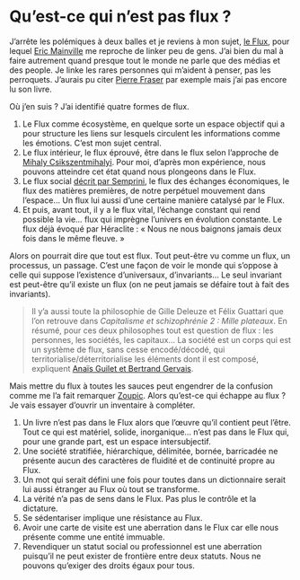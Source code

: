 # Qu’est-ce qui n’est pas flux ?

J’arrête les polémiques à deux balles et je reviens à mon sujet, [le Flux](https://tcrouzet.com/tag/flux/), pour lequel [Eric Mainville](http://crisedanslesmedias.hautetfort.com/) me reproche de linker peu de gens. J’ai bien du mal à faire autrement quand presque tout le monde ne parle que des médias et des people. Je linke les rares personnes qui m’aident à penser, pas les perroquets. J’aurais pu citer [Pierre Fraser](http://theoriedestendances.com/) par exemple mais j’ai pas encore lu son livre.<span id="more-13630"></span>

Où j’en suis ? J’ai identifié quatre formes de flux.

1. Le Flux comme écosystème, en quelque sorte un espace objectif qui a pour structure les liens sur lesquels circulent les informations comme les émotions. C’est mon sujet central.
2. Le flux intérieur, le flux éprouvé, être dans le flux selon l’approche de [Mihaly Csikszentmihalyi](http://fr.wikipedia.org/wiki/Mihaly_Csikszentmihalyi). Pour moi, d’après mon expérience, nous pouvons atteindre cet état quand nous plongeons dans le Flux.
3. Le flux social [décrit par Semprini](https://tcrouzet.com/2009/12/24/avez-vous-deja-porte-une-montre/), le flux des échanges économiques, le flux des matières premières, de notre perpétuel mouvement dans l’espace… Un flux lui aussi d’une certaine manière catalysé par le Flux.
4. Et puis, avant tout, il y a le flux vital, l’échange constant qui rend possible la vie… flux qui imprègne l’univers en évolution constante. Le flux déjà évoqué par Héraclite : « Nous ne nous baignons jamais deux fois dans le même fleuve. »

Alors on pourrait dire que tout est flux. Tout peut-être vu comme un flux, un processus, un passage. C’est une façon de voir le monde qui s’oppose à celle qui suppose l’existence d’universaux, d’invariants… Le seul invariant est peut-être qu’il existe un flux (on ne peut jamais se défaire tout à fait des invariants).

> Il y’a aussi toute la philosophie de Gille Deleuze et Félix Guattari que l’on retrouve dans *Capitalisme et schizophrénie 2 : Mille plateaux*. En résumé, pour ces deux philosophes tout est question de flux : les personnes, les sociétés, les capitaux… La société est un corps qui est un système de flux, sans cesse encodé/décodé, qui territorialise/déterritorialise les éléments dont il est composé, expliquent [Anaïs Guilet et Bertrand Gervais](http://www.labo-nt2.uqam.ca/recherches/dossier/le_flux).

Mais mettre du flux à toutes les sauces peut engendrer de la confusion comme me l’a fait remarquer [Zoupic](http://www.zoupic.com/). Alors qu’est-ce qui échappe au flux ? Je vais essayer d’ouvrir un inventaire à compléter.

1. Un livre n’est pas dans le Flux alors que l’œuvre qu’il contient peut l’être. Tout ce qui est matériel, solide, inorganique… n’est pas dans le Flux qui, pour une grande part, est un espace intersubjectif.
2. Une société stratifiée, hiérarchique, délimitée, bornée, barricadée ne présente aucun des caractères de fluidité et de continuité propre au Flux.
3. Un mot qui serait défini une fois pour toutes dans un dictionnaire serait lui aussi étranger au Flux où tout se transforme.
4. La vérité n’a pas de sens dans le Flux. Pas plus le contrôle et la dictature.
5. Se sédentariser implique une résistance au Flux.
6. Avoir une carte de visite est une aberration dans le Flux car elle nous présente comme une entité immuable.
7. Revendiquer un statut social ou professionnel est une aberration puisqu’il ne peut exister de frontière entre deux statuts. Nous ne pouvons qu’exiger des droits égaux pour tous.